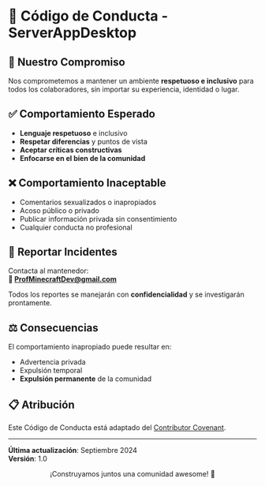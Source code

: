 ﻿# 📜 Código de Conducta - ServerAppDesktop

## 🎯 Nuestro Compromiso
Nos comprometemos a mantener un ambiente **respetuoso e inclusivo** para todos los colaboradores, sin importar su experiencia, identidad o lugar.

## ✅ Comportamiento Esperado
- **Lenguaje respetuoso** e inclusivo
- **Respetar diferencias** y puntos de vista
- **Aceptar críticas constructivas**
- **Enfocarse en el bien de la comunidad**

## ❌ Comportamiento Inaceptable
- Comentarios sexualizados o inapropiados
- Acoso público o privado
- Publicar información privada sin consentimiento
- Cualquier conducta no profesional

## 🚨 Reportar Incidentes
Contacta al mantenedor:  
**📧 ProfMinecraftDev@gmail.com**

Todos los reportes se manejarán con **confidencialidad** y se investigarán prontamente.

## ⚖️ Consecuencias
El comportamiento inapropiado puede resultar en:
- Advertencia privada
- Expulsión temporal
- **Expulsión permanente** de la comunidad

## 📋 Atribución
Este Código de Conducta está adaptado del [Contributor Covenant][cc].

[cc]: https://www.contributor-covenant.org

---

**Última actualización**: Septiembre 2024  
**Versión**: 1.0

<div align="center">

¡Construyamos juntos una comunidad awesome! 🚀


</div>
